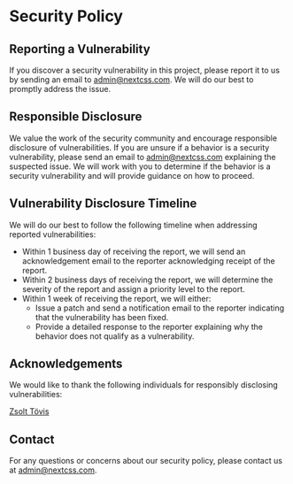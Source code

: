 # Security Policy

## Reporting a Vulnerability
If you discover a security vulnerability in this project, please report it to us by sending an email to admin@nextcss.com. We will do our best to promptly address the issue.

## Responsible Disclosure
We value the work of the security community and encourage responsible disclosure of vulnerabilities. If you are unsure if a behavior is a security vulnerability, please send an email to admin@nextcss.com explaining the suspected issue. We will work with you to determine if the behavior is a security vulnerability and will provide guidance on how to proceed.

## Vulnerability Disclosure Timeline
We will do our best to follow the following timeline when addressing reported vulnerabilities:
- Within 1 business day of receiving the report, we will send an acknowledgement email to the reporter acknowledging receipt of the report.
- Within 2 business days of receiving the report, we will determine the severity of the report and assign a priority level to the report.
- Within 1 week of receiving the report, we will either:
    - Issue a patch and send a notification email to the reporter indicating that the vulnerability has been fixed.
    - Provide a detailed response to the reporter explaining why the behavior does not qualify as a vulnerability.

## Acknowledgements
We would like to thank the following individuals for responsibly disclosing vulnerabilities:

[Zsolt Tövis](https://github.com/toviszsolt)

## Contact
For any questions or concerns about our security policy, please contact us at admin@nextcss.com.
